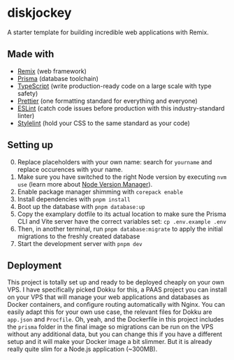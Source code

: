 # diskjockey

A starter template for building incredible web applications with Remix.

## Made with

- [Remix](https://remix.run/) (web framework)
- [Prisma](https://www.prisma.io/) (database toolchain)
- [TypeScript](https://www.typescriptlang.org/) (write production-ready code on a large scale with type safety)
- [Prettier](https://prettier.io/) (one formatting standard for everything and everyone)
- [ESLint](https://eslint.org/) (catch code issues before production with this industry-standard linter)
- [Stylelint](https://stylelint.io/) (hold your CSS to the same standard as your code)

## Setting up

0. Replace placeholders with your own name: search for `yourname` and replace occurences with your name.
1. Make sure you have switched to the right Node version by executing `nvm use` (learn more about [Node Version Manager](https://github.com/nvm-sh/nvm)).
2. Enable package manager shimming with `corepack enable`
3. Install dependencies with `pnpm install`
4. Boot up the database with `pnpm database:up`
5. Copy the examplary dotfile to its actual location to make sure the Prisma CLI and Vite server have the correct variables set: `cp .env.example .env`
6. Then, in another terminal, run `pnpm database:migrate` to apply the initial migrations to the freshly created database
7. Start the development server with `pnpm dev`

## Deployment

This project is totally set up and ready to be deployed cheaply on your own VPS. I have specifically picked Dokku for this, a PAAS project you can install on your VPS that will manage your web applications and databases as Docker containers, and configure routing automatically with Nginx. You can easily adapt this for your own use case, the relevant files for Dokku are `app.json` and `Procfile`. Oh, yeah, and the Dockerfile in this project includes the `prisma` folder in the final image so migrations can be run on the VPS without any additional data, but you can change this if you have a different setup and it will make your Docker image a bit slimmer. But it is already really quite slim for a Node.js application (~300MB).
